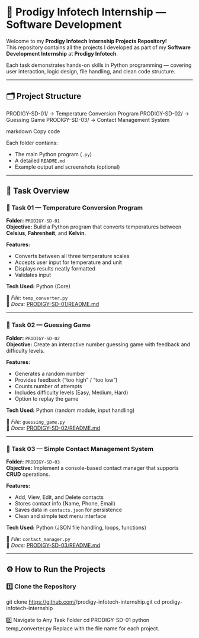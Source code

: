 # 💼 Prodigy Infotech Internship — Software Development

Welcome to my **Prodigy Infotech Internship Projects Repository!**  
This repository contains all the projects I developed as part of my **Software Development Internship** at **Prodigy Infotech**.

Each task demonstrates hands-on skills in Python programming — covering user interaction, logic design, file handling, and clean code structure.

---

## 🗂️ Project Structure

PRODIGY-SD-01/ → Temperature Conversion Program
PRODIGY-SD-02/ → Guessing Game
PRODIGY-SD-03/ → Contact Management System

markdown
Copy code

Each folder contains:
- The main Python program (`.py`)
- A detailed `README.md`
- Example output and screenshots (optional)

---

## 🧩 Task Overview

### 🔹 **Task 01 — Temperature Conversion Program**
**Folder:** `PRODIGY-SD-01`  
**Objective:** Build a Python program that converts temperatures between **Celsius**, **Fahrenheit**, and **Kelvin**.

**Features:**
- Converts between all three temperature scales  
- Accepts user input for temperature and unit  
- Displays results neatly formatted  
- Validates input  

**Tech Used:** Python (Core)

📘 *File:* `temp_converter.py`  
📄 *Docs:* [PRODIGY-SD-01/README.md](PRODIGY-SD-01/README.md)

---

### 🔹 **Task 02 — Guessing Game**
**Folder:** `PRODIGY-SD-02`  
**Objective:** Create an interactive number guessing game with feedback and difficulty levels.

**Features:**
- Generates a random number  
- Provides feedback (“too high” / “too low”)  
- Counts number of attempts  
- Includes difficulty levels (Easy, Medium, Hard)  
- Option to replay the game  

**Tech Used:** Python (random module, input handling)

📘 *File:* `guessing_game.py`  
📄 *Docs:* [PRODIGY-SD-02/README.md](PRODIGY-SD-02/README.md)

---

### 🔹 **Task 03 — Simple Contact Management System**
**Folder:** `PRODIGY-SD-03`  
**Objective:** Implement a console-based contact manager that supports **CRUD** operations.

**Features:**
- Add, View, Edit, and Delete contacts  
- Stores contact info (Name, Phone, Email)  
- Saves data in `contacts.json` for persistence  
- Clean and simple text menu interface  

**Tech Used:** Python (JSON file handling, loops, functions)

📘 *File:* `contact_manager.py`  
📄 *Docs:* [PRODIGY-SD-03/README.md](PRODIGY-SD-03/README.md)

---

## ⚙️ How to Run the Projects

### 1️⃣ Clone the Repository

git clone https://github.com/<your-username>/prodigy-infotech-internship.git
cd prodigy-infotech-internship

2️⃣ Navigate to Any Task Folder
cd PRODIGY-SD-01
python temp_converter.py
Replace with the file name for each project.

